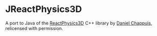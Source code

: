 JReactPhysics3D
===============

A port to Java of the [ReactPhysics3D][ReactPhysics3D] C++ library by [Daniel Chappuis][OriginalAuthor], relicensed with permission.

[ReactPhysics3D]: https://code.google.com/p/reactphysics3d/
[OriginalAuthor]: http://www.danielchappuis.ch/
